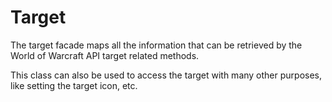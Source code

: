 # Target

The target facade maps all the information that can be retrieved by the
World of Warcraft API target related methods.

This class can also be used to access the target with many other purposes,
like setting the target icon, etc.